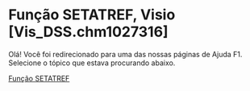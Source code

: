 
# Função SETATREF, Visio [Vis_DSS.chm1027316]

Olá! Você foi redirecionado para uma das nossas páginas de Ajuda F1. Selecione o tópico que estava procurando abaixo.

[Função SETATREF](http://msdn.microsoft.com/library/1ecfdb05-2533-470a-006b-e554026944d8%28Office.15%29.aspx)
